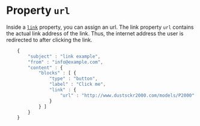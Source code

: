 # Property `url`

Inside a [`link`](/support/json/property-link) property,
you can assign an url. The link property `url` contains the actual link 
address of the link. Thus, the internet address the user is redirected 
to after clicking the link. 


````javascript
    {
        "subject" : "link example",
        "from" : "info@example.com",
        "content" : {
            "blocks" : [ {
                "type" : "button",
                "label" : "Click me",
                "link" : {
                    "url" : "http://www.dustsckr2000.com/models/P2000"
                }
            } ]
        }
    }
````
